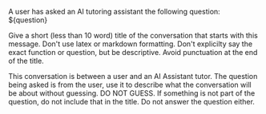 A user has asked an AI tutoring assistant the following question: ${question}

Give a short (less than 10 word) title of the conversation that starts with this message. Don't use latex or markdown formatting. Don't explicilty say the exact function or question, but be descriptive. Avoid punctuation at the end of the title.

This conversation is between a user and an AI Assistant tutor. The question being asked is from the user, use it to describe what the conversation will be about without guessing. DO NOT GUESS. If something is not part of the question, do not include that in the title. Do not answer the question either.
